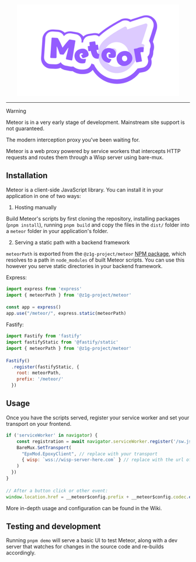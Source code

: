 <div align="center">
  <img src="assets/meteor.png" height="250" />
</div>

---

> [!WARNING]
> Meteor is in a very early stage of development. Mainstream site support is not guaranteed.

The modern interception proxy you've been waiting for.

Meteor is a web proxy powered by service workers that intercepts HTTP requests and routes them through a Wisp server using bare-mux.

## Installation
Meteor is a client-side JavaScript library. You can install it in your application in one of two ways:

1. Hosting manually

Build Meteor's scripts by first cloning the repository, installing packages (`pnpm install`),  running `pnpm build` and copy the files in the `dist/` folder into a `meteor` folder in your application's folder.

2. Serving a static path with a backend framework

`meteorPath` is exported from the `@z1g-project/meteor` [NPM package](https://npmjs.com/package/@z1g-project/meteor), which resolves to a path in `node_modules` of built Meteor scripts. You can use this however you serve static directories in your backend framework.

Express:
```js
import express from 'express'
import { meteorPath } from '@z1g-project/meteor'

const app = express()
app.use("/meteor/", express.static(meteorPath)
```

Fastify:
```js
import Fastify from 'fastify'
import fastifyStatic from '@fastify/static'
import { meteorPath } from '@z1g-project/meteor'

Fastify()
  .register(fastifyStatic, {
    root: meteorPath,
    prefix: '/meteor/'
  })
```

## Usage
Once you have the scripts served, register your service worker and set your transport on your frontend.

```js
if ('serviceWorker' in navigator) {
    const registration = await navigator.serviceWorker.register('/sw.js')
    BareMux.SetTransport(
      "EpxMod.EpoxyClient", // replace with your transport
      { wisp: `wss://wisp-server-here.com` } // replace with the url of your wisp server
    ) 
  })
}

// After a button click or other event:
window.location.href = __meteor$config.prefix + __meteor$config.codec.encode("https://example.com") // replace url with the (full) url you want to navigate to
```

More in-depth usage and configuration can be found in the Wiki.

## Testing and development
Running `pnpm demo` will serve a basic UI to test Meteor, along with a dev server that watches for changes in the source code and re-builds accordingly.

